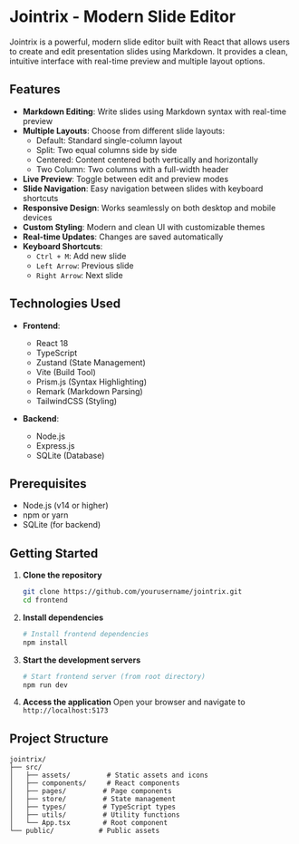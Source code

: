 # Jointrix - Modern Slide Editor

Jointrix is a powerful, modern slide editor built with React that allows users to create and edit presentation slides using Markdown. It provides a clean, intuitive interface with real-time preview and multiple layout options.

## Features

- **Markdown Editing**: Write slides using Markdown syntax with real-time preview
- **Multiple Layouts**: Choose from different slide layouts:
  - Default: Standard single-column layout
  - Split: Two equal columns side by side
  - Centered: Content centered both vertically and horizontally
  - Two Column: Two columns with a full-width header
- **Live Preview**: Toggle between edit and preview modes
- **Slide Navigation**: Easy navigation between slides with keyboard shortcuts
- **Responsive Design**: Works seamlessly on both desktop and mobile devices
- **Custom Styling**: Modern and clean UI with customizable themes
- **Real-time Updates**: Changes are saved automatically
- **Keyboard Shortcuts**:
  - `Ctrl + M`: Add new slide
  - `Left Arrow`: Previous slide
  - `Right Arrow`: Next slide

## Technologies Used

- **Frontend**:
  - React 18
  - TypeScript
  - Zustand (State Management)
  - Vite (Build Tool)
  - Prism.js (Syntax Highlighting)
  - Remark (Markdown Parsing)
  - TailwindCSS (Styling)

- **Backend**:
  - Node.js
  - Express.js
  - SQLite (Database)

## Prerequisites

- Node.js (v14 or higher)
- npm or yarn
- SQLite (for backend)

## Getting Started

1. **Clone the repository**
   ```bash
   git clone https://github.com/yourusername/jointrix.git
   cd frontend
   ```

2. **Install dependencies**
   ```bash
   # Install frontend dependencies
   npm install
   ```


3. **Start the development servers**
   ```bash
   # Start frontend server (from root directory)
   npm run dev
   ```

4. **Access the application**
   Open your browser and navigate to `http://localhost:5173`

## Project Structure

```
jointrix/
├── src/
│   ├── assets/         # Static assets and icons
│   ├── components/     # React components
│   ├── pages/         # Page components
│   ├── store/         # State management
│   ├── types/         # TypeScript types
│   ├── utils/         # Utility functions
│   └── App.tsx        # Root component
└── public/           # Public assets
```

